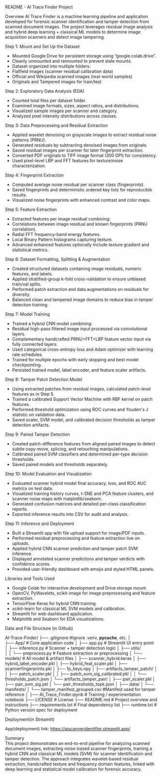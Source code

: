 README - AI Trace Finder Project

 Overview
      AI Trace Finder is a machine learning pipeline and application developed for forensic scanner identification and tamper detection from scanned document images. The project leverages residual image analysis and hybrid deep learning + classical ML models to determine image acquisition scanners and detect image tampering.

Step 1: Mount and Set Up the Dataset  
- Mounted Google Drive for persistent storage using “google.colab.drive”.  
- Cleanly unmounted and remounted to prevent stale mounts.  
- Dataset organized into multiple folders:  
- Flatfield images (scanner residual calibration data)  
- Official and Wikipedia scanned images (real-world samples)  
- Originals and Tampered images for train/test  

 Step 2: Exploratory Data Analysis (EDA)  
- Counted total files per dataset folder.  
- Examined image formats, sizes, aspect ratios, and distributions.  
- Visualized sample images per scanner and category.  
- Analyzed pixel intensity distributions across classes.  

 Step 3: Data Preprocessing and Residual Extraction  
- Applied wavelet denoising on grayscale images to extract residual noise patterns (PRNU).  
- Generated residuals by subtracting denoised images from originals.  
- Saved residual images per scanner for later fingerprint extraction.
- Converted PDF originals to TIFF image format (300 DPI) for consistency.  
- Used pixel-level LBP and FFT features for texture/noise characterization.

 Step 4: Fingerprint Extraction  
- Computed average noise residual per scanner class (fingerprints).  
- Saved fingerprints and deterministic ordered key lists for reproducible results.  
- Visualized noise fingerprints with enhanced contrast and color maps.

 Step 5: Feature Extraction  
- Extracted features per image residual combining:  
- Correlations between image residual and known fingerprints (PRNU correlation).  
- Radial FFT frequency-band energy features.  
- Local Binary Pattern histograms capturing texture.  
- Advanced enhanced features optionally include texture gradient and statistical metrics.

 Step 6: Dataset Formatting, Splitting & Augmentation  
- Created structured datasets containing image residuals, numeric features, and labels.  
- Applied stratified-group k-fold cross-validation to ensure unbiased train/val splits.  
- Performed patch extraction and data augmentations on residuals for diversity.  
- Balanced clean and tampered image domains to reduce bias in tamper detection training.

 Step 7: Model Training  
- Trained a hybrid CNN model combining:  
- Residual high-pass filtered image input processed via convolutional layers.  
- Complementary handcrafted PRNU+FFT+LBP feature vector input via fully connected layers.  
- Used categorical cross-entropy loss and Adam optimizer with learning rate schedules.  
- Trained for multiple epochs with early stopping and best model checkpointing.  
- Persisted trained model, label encoder, and feature scaler artifacts.

 Step 8: Tamper Patch Detection Model  
- Using extracted patches from residual images, calculated patch-level features as in Step 5.  
- Trained a calibrated Support Vector Machine with RBF kernel on patch features.  
- Performed threshold optimization using ROC curves and Youden's J statistic on validation data.  
- Saved scaler, SVM model, and calibrated decision thresholds as tamper detection artifacts.

 Step 9: Paired Tamper Detection  
- Created patch-difference features from aligned paired images to detect subtle copy-move, splicing, and retouching manipulations.  
- Calibrated paired SVM classifiers and determined per-type decision thresholds.  
- Saved paired models and thresholds separately.

 Step 10: Model Evaluation and Visualization  
- Evaluated scanner hybrid model final accuracy, loss, and ROC AUC metrics on test data.  
- Visualized training history curves, t-SNE and PCA feature clusters, and scanner noise maps with matplotlib/seaborn.  
- Generated confusion matrices and detailed per-class classification reports.  
- Exported inference results into CSV for audit and analysis.

 Step 11: Inference and Deployment  
- Built a Streamlit app with file upload support for image/PDF inputs.  
- Performed residual preprocessing and feature extraction live on uploads.  
- Applied hybrid CNN scanner prediction and tamper patch SVM inference.  
- Displayed annotated scanner predictions and tamper verdicts with confidence scores.  
- Provided user-friendly dashboard with emojis and styled HTML panels.

 Libraries and Tools Used  
- Google Colab for interactive development and Drive storage mount.  
- OpenCV, PyWavelets, scikit-image for image preprocessing and feature extraction.  
- TensorFlow Keras for hybrid CNN training.  
- scikit-learn for classical ML SVM models and calibration.  
- Streamlit for web dashboard application.  
- Matplotlib and Seaborn for EDA visualizations.


 
Data and File Structure (in Github)  

AI-Trace-Finder/
├── .gitignore                                  #Ignore .venv, __pycache__, etc.
│   
├── App/                                       # Core application code
│   ├── app.py                              # Streamlit UI entry point
│   ├── inference.py                     # Scanner + tamper detection logic
│   ├── utils/                              
│   │   └── preprocess.py                   # Feature extraction or preprocessing
│   └── models/                                  # All model & artifact files
│       ├── scanner_hybrid.keras
│       ├── hybrid_label_encoder.pkl
│       ├── hybrid_feat_scaler.pkl
│       ├── scannerfingerprints.pkl
│       ├── fp_keys.npy
│       ├── artifacts_tamper_patch/
│       │   ├── patch_scaler.pkl
│       │   ├── patch_svm_sig_calibrated.pkl
│       │   └── thresholds_patch.json
│       └── artifacts_tamper_pair/
│           ├── pair_scaler.pkl
│           ├── pair_svm_sig.pkl
│           └── pair_thresholds_topk.json
│
├── data/
│   └── manifests/
│       └── tamper_manifest_grouped.csv     #Manifest used for tamper reference
│
├── AI_Trace_Finder.ipynb                 # Training / experimentation notebook
├── LICENSE                                      # License
├── README.md                               # Project overview and instructions
├── requirements.txt                            # Final dependency list
├── runtime.txt                                    # Python version spec for deployment



Deployment(in Streamlit)

App(deployment) link: https://aiscanneridentifier.streamlit.app/


 


  Summary  
           This project demonstrates an end-to-end pipeline for analyzing scanned document images, extracting noise-based scanner fingerprints, training a hybrid CNN and classical ML models (SVM) for scanner identification and tamper detection. The approach integrates wavelet-based residual extraction, handcrafted texture and frequency domain features, linked with deep learning and statistical model calibration for forensic accuracy.

